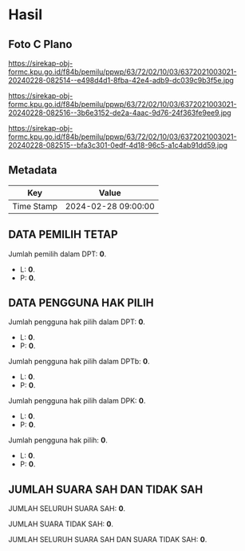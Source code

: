 # Hasil

## Foto C Plano

https://sirekap-obj-formc.kpu.go.id/f84b/pemilu/ppwp/63/72/02/10/03/6372021003021-20240228-082514--e498d4d1-8fba-42e4-adb9-dc039c9b3f5e.jpg

https://sirekap-obj-formc.kpu.go.id/f84b/pemilu/ppwp/63/72/02/10/03/6372021003021-20240228-082516--3b6e3152-de2a-4aac-9d76-24f363fe9ee9.jpg

https://sirekap-obj-formc.kpu.go.id/f84b/pemilu/ppwp/63/72/02/10/03/6372021003021-20240228-082515--bfa3c301-0edf-4d18-96c5-a1c4ab91dd59.jpg


## Metadata

| Key        | Value               |
| ---------- | ------------------- |
| Time Stamp | 2024-02-28 09:00:00 |


## DATA PEMILIH TETAP

Jumlah pemilih dalam DPT: **0**.
 * L: **0**.
 * P: **0**.

## DATA PENGGUNA HAK PILIH

Jumlah pengguna hak pilih dalam DPT: **0**.
 * L: **0**.
 * P: **0**.

Jumlah pengguna hak pilih dalam DPTb: **0**.
 * L: **0**.
 * P: **0**.

Jumlah pengguna hak pilih dalam DPK: **0**.
 * L: **0**.
 * P: **0**.

Jumlah pengguna hak pilih: **0**.
 * L: **0**.
 * P: **0**.

## JUMLAH SUARA SAH DAN TIDAK SAH

JUMLAH SELURUH SUARA SAH: **0**.

JUMLAH SUARA TIDAK SAH: **0**.

JUMLAH SELURUH SUARA SAH DAN SUARA TIDAK SAH: **0**.


